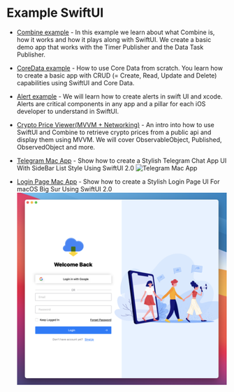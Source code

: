 # Example SwiftUI

* [Combine example](https://github.com/artdima/Example_SwiftUI/tree/master/TestingCombine) - In this example we learn about what Combine is, how it works and how it plays along with SwiftUI. We create a basic demo app that works with the Timer Publisher and the Data Task Publisher.

* [CoreData example](https://github.com/artdima/Example_SwiftUI/tree/master/CoreDataExample) - How to use Core Data from scratch. You learn how to create a basic app with CRUD (= Create, Read, Update and Delete) capabilities using SwiftUI and Core Data.

* [Alert example](https://github.com/artdima/Example_SwiftUI/tree/master/AlertsExample) - We will learn how to create alerts in swift UI and xcode. Alerts are critical components in any app and a pillar for each iOS developer to understand in SwiftUI.

* [Crypto Price Viewer(MVVM + Networking)](https://github.com/artdima/Example_SwiftUI/tree/master/CryptoPriceViewer) - An intro into how to use SwiftUI and Combine to retrieve crypto prices from a public api and display them using MVVM. We will cover ObservableObject, Published, ObservedObject and more.

* [Telegram Mac App](https://github.com/artdima/Example_SwiftUI/tree/master/TelegramMacApp) - Show how to create a Stylish Telegram Chat App UI With SideBar List Style Using SwiftUI 2.0 
![Telegram Mac App](https://github.com/artdima/Example_SwiftUI/blob/master/TelegramMacApp/TelegramApp.gif?raw=true)

* [Login Page Mac App](https://github.com/artdima/Example_SwiftUI/tree/master/LoginPageMacApp) - Show how to create a Stylish Login Page UI For macOS Big Sur Using SwiftUI 2.0
![Login Page](https://github.com/artdima/Example_SwiftUI/blob/master/LoginPageMacApp/LoginPage.png)

